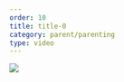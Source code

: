```yaml
---
order: 10
title: title-0
category: parent/parenting
type: video
---
```


[![](https://alacolang.ir/kolbeh/static/images/parenting-crisis-cover.webp)](https://alacolang.ir/kolbeh/static/videos/parenting-crisis.mp4)